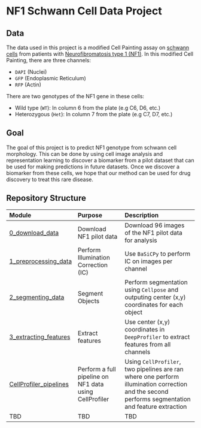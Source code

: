 # NF1 Schwann Cell Data Project

## Data

The data used in this project is a modified Cell Painting assay on [schwann cells](https://www.ncbi.nlm.nih.gov/books/NBK544316/) from patients with [Neurofibromatosis type 1 (NF1)](https://medlineplus.gov/genetics/condition/neurofibromatosis-type-1/). 
In this modified Cell Painting, there are three channels:

- `DAPI` (Nuclei)
- `GFP` (Endoplasmic Reticulum)
- `RFP` (Actin)

There are two genotypes of the NF1 gene in these cells:

- Wild type (`WT`): In column 6 from the plate (e.g C6, D6, etc.)
- Heterozygous (`Het`): In column 7 from the plate (e.g C7, D7, etc.)

## Goal

The goal of this project is to predict NF1 genotype from schwann cell morphology. 
This can be done by using cell image analysis and representation learning to discover a biomarker from a pilot dataset that can be used for making predictions in future datasets. 
Once we discover a biomarker from these cells, we hope that our method can be used for drug discovery to treat this rare disease.

## Repository Structure

| Module | Purpose | Description |
| :---- | :----- | :---------- |
| [0_download_data](0_download_data/) | Download NF1 pilot data | Download 96 images of the NF1 pilot data  for analysis|
| [1_preprocessing_data](1_preprocessing_data/) | Perform Illumination Correction (IC) | Use `BaSiCPy` to perform IC on images per channel |
| [2_segmenting_data](2_segmenting_data/) | Segment Objects | Perform segmentation using `Cellpose` and outputing center (x,y) coordinates for each object |
| [3_extracting_features](3_extracting_features/) | Extract features | Use center (x,y) coordinates in `DeepProfiler` to extract features from all channels |
| [CellProfiler_pipelines](CellProfiler_pipelines/) | Perform a full pipeline on NF1 data using CellProfiler | Using `CellProfiler`, two pipelines are ran where one perform illumination correction and the second performs segmentation and feature extraction |
| TBD | TBD | TBD |